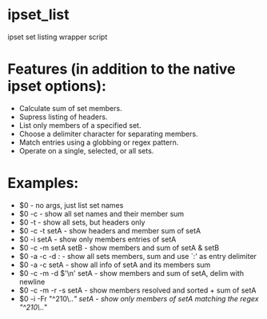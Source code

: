 ipset_list
==========

ipset set listing wrapper script


Features (in addition to the native ipset options):
==========

- Calculate sum of set members.
- Supress listing of headers.
- List only members of a specified set.
- Choose a delimiter character for separating members.
- Match entries using a globbing or regex pattern.
- Operate on a single, selected, or all sets.


Examples:
==========

- $0                        - no args, just list set names
- $0 -c                     - show all set names and their member sum
- $0 -t                     - show all sets, but headers only
- $0 -c -t setA             - show headers and member sum of setA
- $0 -i setA                - show only members entries of setA
- $0 -c -m setA setB        - show members and sum of setA & setB
- $0 -a -c -d :             - show all sets members, sum and use `:' as entry delimiter
- $0 -a -c setA             - show all info of setA and its members sum
- $0 -c -m -d $'\n' setA    - show members and sum of setA, delim with newline
- $0 -c -m -r -s setA       - show members resolved and sorted + sum of setA
- $0 -i -Fr "^210\\..*" setA - show only members of setA matching the regex "^210\\..*"

